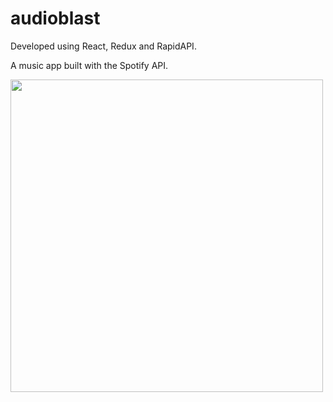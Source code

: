 # audioblast

Developed using React, Redux and RapidAPI.

A music app built with the Spotify API.

<img src="https://media.giphy.com/media/iM72vvi46IEia8srPe/giphy.gif" width="500"/>
